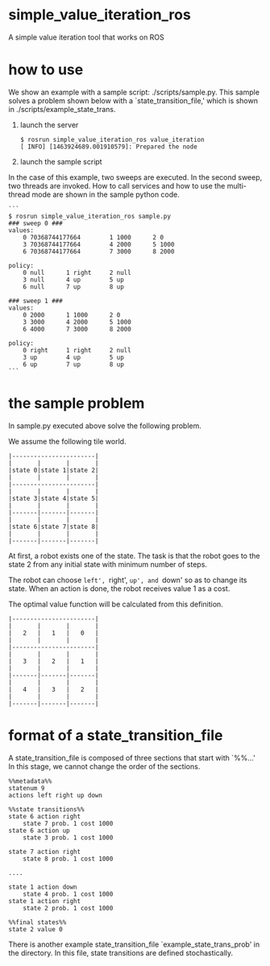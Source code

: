 # simple_value_iteration_ros

A simple value iteration tool that works on ROS

# how to use

We show an example with a sample script: ./scripts/sample.py.
This sample solves a problem shown below with a `state_transition_file,'
which is shown in ./scripts/example_state_trans.

1. launch the server

    ```
    $ rosrun simple_value_iteration_ros value_iteration 
    [ INFO] [1463924689.001910579]: Prepared the node
    ```

2. launch the sample script

In the case of this example, two sweeps are executed. In the second sweep, 
two threads are invoked. How to call services and how to use the multi-thread
mode are shown in the sample python code.

    ```
    $ rosrun simple_value_iteration_ros sample.py 
    ### sweep 0 ###
    values:
    	0 70368744177664		1 1000		2 0	
    	3 70368744177664		4 2000		5 1000	
    	6 70368744177664		7 3000		8 2000	
    
    policy:
    	0 null		1 right		2 null	
    	3 null		4 up		5 up	
    	6 null		7 up		8 up	
    
    ### sweep 1 ###
    values:
    	0 2000		1 1000		2 0	
    	3 3000		4 2000		5 1000	
    	6 4000		7 3000		8 2000	
    
    policy:
    	0 right		1 right		2 null	
    	3 up		4 up		5 up	
    	6 up		7 up		8 up	
    ```

# the sample problem

In sample.py executed above solve the following problem.

We assume the following tile world.

    |-----------------------|
    |       |       |       |
    |state 0|state 1|state 2|
    |       |       |       |
    |-----------------------|
    |       |       |       |
    |state 3|state 4|state 5|
    |       |       |       |
    |-------|-------|-------|
    |       |       |       |
    |state 6|state 7|state 8|
    |       |       |       |
    |-------|-------|-------|

At first, a robot exists one of the state. The task is that the robot goes to
the state 2 from any initial state with minimum number of steps.

The robot can choose
`left', `right', `up', and `down'
so as to change its state.
When an action is done,
the robot receives value 1
as a cost.

The optimal value function
will be calculated from this
definition.

    |-----------------------|
    |       |       |       |
    |   2   |   1   |   0   |
    |       |       |       |
    |-----------------------|
    |       |       |       |
    |   3   |   2   |   1   |
    |       |       |       |
    |-------|-------|-------|
    |       |       |       |
    |   4   |   3   |   2   |
    |       |       |       |
    |-------|-------|-------|


# format of a state_transition_file

A state_transition_file is composed of three sections that start with `%%...'
In this stage, we cannot change the order of the sections.

    %%metadata%%
    statenum 9
    actions left right up down
    
    %%state transitions%%
    state 6 action right
    	state 7 prob. 1 cost 1000
    state 6 action up
    	state 3 prob. 1 cost 1000
    
    state 7 action right
    	state 8 prob. 1 cost 1000

    ....

    state 1 action down
    	state 4 prob. 1 cost 1000
    state 1 action right
    	state 2 prob. 1 cost 1000

    %%final states%%
    state 2 value 0

There is another example state_transition_file `example_state_trans_prob'
in the directory. In this file, state transitions are defined stochastically.
